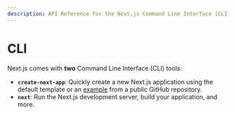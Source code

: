 ```yaml
---
description: API Reference for the Next.js Command Line Interface (CLI) tools.
---
```


# CLI

Next.js comes with **two** Command Line Interface (CLI) tools:

* **`create-next-app`**: Quickly create a new Next.js application using the default template or an [example](https://github.com/vercel/next.js/tree/canary/examples) from a public GitHub repository.
* **`next`**: Run the Next.js development server, build your application, and more.

